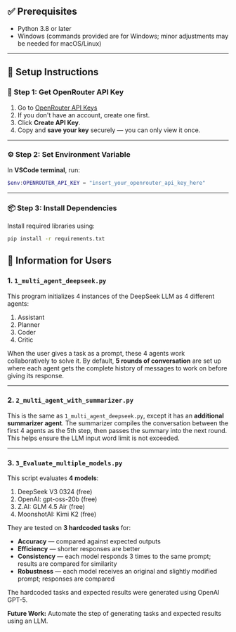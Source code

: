 ## ✅ Prerequisites

- Python 3.8 or later
- Windows (commands provided are for Windows; minor adjustments may be needed for macOS/Linux)

---

## 🚀 Setup Instructions

### 🔑 Step 1: Get OpenRouter API Key

1. Go to [OpenRouter API Keys](https://openrouter.ai/settings/keys)
2. If you don't have an account, create one first.
3. Click **Create API Key**.
4. Copy and **save your key** securely — you can only view it once.

---

### ⚙️ Step 2: Set Environment Variable

In **VSCode terminal**, run:

```powershell
$env:OPENROUTER_API_KEY = "insert_your_openrouter_api_key_here"
```

---

### 📦 Step 3: Install Dependencies

Install required libraries using:

```bash
pip install -r requirements.txt
```

## 📄 Information for Users

### 1. `1_multi_agent_deepseek.py`

This program initializes 4 instances of the DeepSeek LLM as 4 different agents:

1. Assistant
2. Planner
3. Coder
4. Critic

When the user gives a task as a prompt, these 4 agents work collaboratively to solve it.
By default, **5 rounds of conversation** are set up where each agent gets the complete history of messages to work on before giving its response.

---

### 2. `2_multi_agent_with_summarizer.py`

This is the same as `1_multi_agent_deepseek.py`, except it has an **additional summarizer agent**.
The summarizer compiles the conversation between the first 4 agents as the 5th step, then passes the summary into the next round.
This helps ensure the LLM input word limit is not exceeded.

---

### 3. `3_Evaluate_multiple_models.py`

This script evaluates **4 models**:

1. DeepSeek V3 0324 (free)
2. OpenAI: gpt-oss-20b (free)
3. Z.AI: GLM 4.5 Air (free)
4. MoonshotAI: Kimi K2 (free)

They are tested on **3 hardcoded tasks** for:

- **Accuracy** — compared against expected outputs
- **Efficiency** — shorter responses are better
- **Consistency** — each model responds 3 times to the same prompt; results are compared for similarity
- **Robustness** — each model receives an original and slightly modified prompt; responses are compared

The hardcoded tasks and expected results were generated using OpenAI GPT-5.

**Future Work:**
Automate the step of generating tasks and expected results using an LLM.

```

```

